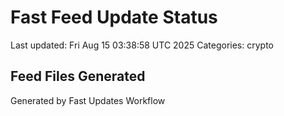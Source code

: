 # Fast Feed Update Status
Last updated: Fri Aug 15 03:38:58 UTC 2025
Categories: crypto

## Feed Files Generated

Generated by Fast Updates Workflow
